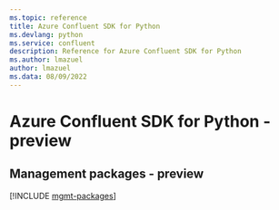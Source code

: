 ```yaml
---
ms.topic: reference
title: Azure Confluent SDK for Python
ms.devlang: python
ms.service: confluent
description: Reference for Azure Confluent SDK for Python
ms.author: lmazuel
author: lmazuel
ms.data: 08/09/2022
---
```

# Azure Confluent SDK for Python - preview

## Management packages - preview
[!INCLUDE [mgmt-packages](confluent-mgmt-index.md)]